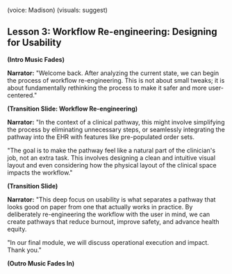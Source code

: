 (voice: Madison)
(visuals: suggest)

## Lesson 3: Workflow Re-engineering: Designing for Usability

**(Intro Music Fades)**

**Narrator:** "Welcome back. After analyzing the current state, we can begin the process of workflow re-engineering. This is not about small tweaks; it is about fundamentally rethinking the process to make it safer and more user-centered."

**(Transition Slide: Workflow Re-engineering)**

**Narrator:** "In the context of a clinical pathway, this might involve simplifying the process by eliminating unnecessary steps, or seamlessly integrating the pathway into the EHR with features like pre-populated order sets.

"The goal is to make the pathway feel like a natural part of the clinician's job, not an extra task. This involves designing a clean and intuitive visual layout and even considering how the physical layout of the clinical space impacts the workflow."

**(Transition Slide)**

**Narrator:** "This deep focus on usability is what separates a pathway that looks good on paper from one that actually works in practice. By deliberately re-engineering the workflow with the user in mind, we can create pathways that reduce burnout, improve safety, and advance health equity.

"In our final module, we will discuss operational execution and impact. Thank you."

**(Outro Music Fades In)**
